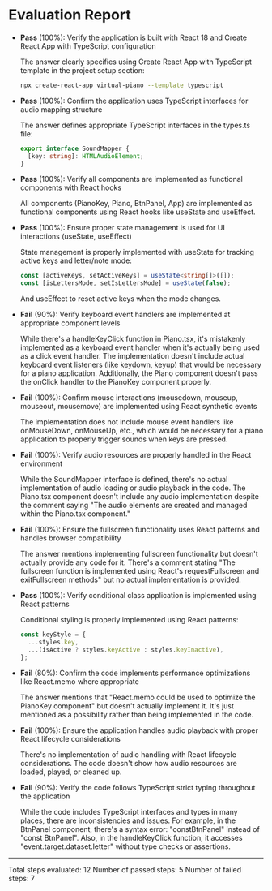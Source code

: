# Evaluation Report

- **Pass** (100%): Verify the application is built with React 18 and Create React App with TypeScript configuration
  
  The answer clearly specifies using Create React App with TypeScript template in the project setup section:
  ```bash
  npx create-react-app virtual-piano --template typescript
  ```

- **Pass** (100%): Confirm the application uses TypeScript interfaces for audio mapping structure
  
  The answer defines appropriate TypeScript interfaces in the types.ts file:
  ```typescript
  export interface SoundMapper {
    [key: string]: HTMLAudioElement;
  }
  ```

- **Pass** (100%): Verify all components are implemented as functional components with React hooks
  
  All components (PianoKey, Piano, BtnPanel, App) are implemented as functional components using React hooks like useState and useEffect.

- **Pass** (100%): Ensure proper state management is used for UI interactions (useState, useEffect)
  
  State management is properly implemented with useState for tracking active keys and letter/note mode:
  ```typescript
  const [activeKeys, setActiveKeys] = useState<string[]>([]);
  const [isLettersMode, setIsLettersMode] = useState(false);
  ```
  And useEffect to reset active keys when the mode changes.

- **Fail** (90%): Verify keyboard event handlers are implemented at appropriate component levels
  
  While there's a handleKeyClick function in Piano.tsx, it's mistakenly implemented as a keyboard event handler when it's actually being used as a click event handler. The implementation doesn't include actual keyboard event listeners (like keydown, keyup) that would be necessary for a piano application. Additionally, the Piano component doesn't pass the onClick handler to the PianoKey component properly.

- **Fail** (100%): Confirm mouse interactions (mousedown, mouseup, mouseout, mousemove) are implemented using React synthetic events
  
  The implementation does not include mouse event handlers like onMouseDown, onMouseUp, etc., which would be necessary for a piano application to properly trigger sounds when keys are pressed.

- **Fail** (100%): Verify audio resources are properly handled in the React environment
  
  While the SoundMapper interface is defined, there's no actual implementation of audio loading or audio playback in the code. The Piano.tsx component doesn't include any audio implementation despite the comment saying "The audio elements are created and managed within the Piano.tsx component."

- **Fail** (100%): Ensure the fullscreen functionality uses React patterns and handles browser compatibility
  
  The answer mentions implementing fullscreen functionality but doesn't actually provide any code for it. There's a comment stating "The fullscreen function is implemented using React's requestFullscreen and exitFullscreen methods" but no actual implementation is provided.

- **Pass** (100%): Verify conditional class application is implemented using React patterns
  
  Conditional styling is properly implemented using React patterns:
  ```typescript
  const keyStyle = {
    ...styles.key,
    ...(isActive ? styles.keyActive : styles.keyInactive),
  };
  ```

- **Fail** (80%): Confirm the code implements performance optimizations like React.memo where appropriate
  
  The answer mentions that "React.memo could be used to optimize the PianoKey component" but doesn't actually implement it. It's just mentioned as a possibility rather than being implemented in the code.

- **Fail** (100%): Ensure the application handles audio playback with proper React lifecycle considerations
  
  There's no implementation of audio handling with React lifecycle considerations. The code doesn't show how audio resources are loaded, played, or cleaned up.

- **Fail** (90%): Verify the code follows TypeScript strict typing throughout the application
  
  While the code includes TypeScript interfaces and types in many places, there are inconsistencies and issues. For example, in the BtnPanel component, there's a syntax error: "constBtnPanel" instead of "const BtnPanel". Also, in the handleKeyClick function, it accesses "event.target.dataset.letter" without type checks or assertions.

---

Total steps evaluated: 12
Number of passed steps: 5
Number of failed steps: 7